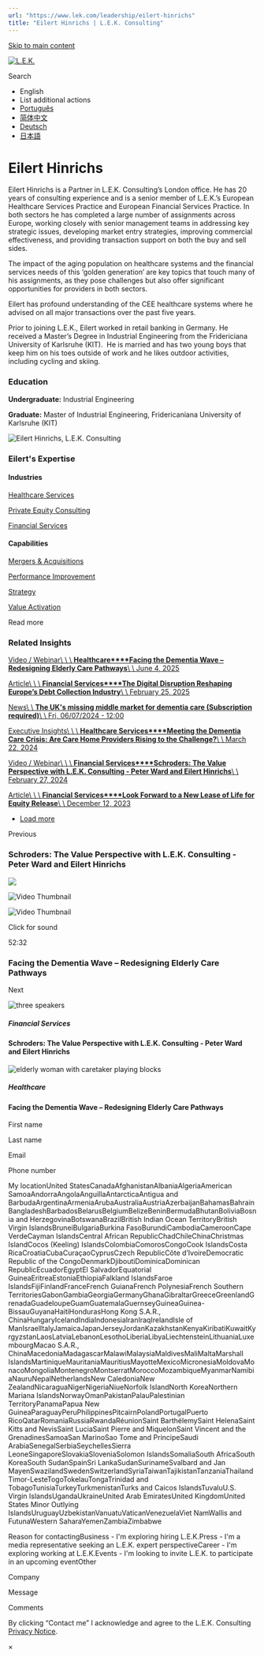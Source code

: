 ```yaml
---
url: "https://www.lek.com/leadership/eilert-hinrichs"
title: "Eilert Hinrichs | L.E.K. Consulting"
---
```


[Skip to main content](https://www.lek.com/leadership/eilert-hinrichs#main-content)

[![L.E.K.](https://www.lek.com/themes/lek/images/new-logo.svg)](https://www.lek.com/ "L.E.K.")

Search

- English
- List additional actions
- [Português](https://www.lek.com/pt-br/lek-brazil)
- [简体中文](https://www.lek.com/zh-hant/lek-china)
- [Deutsch](https://www.lek.com/de/lek-germany)
- [日本語](https://www.lek.com/ja/lek-japan)

# Eilert Hinrichs

Eilert Hinrichs is a Partner in L.E.K. Consulting’s London office. He has 20 years of consulting experience and is a senior member of L.E.K.’s European Healthcare Services Practice and European Financial Services Practice. In both sectors he has completed a large number of assignments across Europe, working closely with senior management teams in addressing key strategic issues, developing market entry strategies, improving commercial effectiveness, and providing transaction support on both the buy and sell sides.

The impact of the aging population on healthcare systems and the financial services needs of this ‘golden generation’ are key topics that touch many of his assignments, as they pose challenges but also offer significant opportunities for providers in both sectors.

Eilert has profound understanding of the CEE healthcare systems where he advised on all major transactions over the past five years.

Prior to joining L.E.K., Eilert worked in retail banking in Germany. He received a Master’s Degree in Industrial Engineering from the Fridericiana University of Karlsruhe (KIT).  He is married and has two young boys that keep him on his toes outside of work and he likes outdoor activities, including cycling and skiing.

### Education

**Undergraduate:** Industrial Engineering

**Graduate:** Master of Industrial Engineering, Fridericaniana University of Karlsruhe (KIT)

![Eilert Hinrichs, L.E.K. Consulting](https://www.lek.com/sites/default/files/profile-images/eilert-hinrichs_web.jpg)

### Eilert's Expertise

#### Industries

[Healthcare Services](https://www.lek.com/industries/healthcare-services)

[Private Equity Consulting](https://www.lek.com/industries/private-equity-pe)

[Financial Services](https://www.lek.com/industries/financial-services)

#### Capabilities

[Mergers & Acquisitions](https://www.lek.com/capabilities/mergers-acquisitions)

[Performance Improvement](https://www.lek.com/capabilities/performance-improvement)

[Strategy](https://www.lek.com/capabilities/strategy)

[Value Activation](https://www.lek.com/capabilities/organizational-strategy/value-activation)

Read more

### Related Insights

[Video / Webinar\\
\\
\\
**Healthcare****Facing the Dementia Wave – Redesigning Elderly Care Pathways**\\
\\
June 4, 2025](https://www.lek.com/insights/hea/eu/vd/facing-dementia-wave-redesigning-elderly-care-pathways)

[Article\\
\\
\\
**Financial Services****The Digital Disruption Reshaping Europe’s Debt Collection Industry**\\
\\
February 25, 2025](https://www.lek.com/insights/fin/eu/ar/digital-disruption-reshaping-europes-debt-collection-industry)

[News\\
\\
**The UK's missing middle market for dementia care (Subscription required)**\\
\\
Fri, 06/07/2024 - 12:00](https://www.lek.com/press/uks-missing-middle-market-dementia-care-subscription-required)

[Executive Insights\\
\\
\\
**Healthcare Services****Meeting the Dementia Care Crisis: Are Care Home Providers Rising to the Challenge?**\\
\\
March 22, 2024](https://www.lek.com/insights/hea/eu/ei/meeting-dementia-care-crisis-are-care-home-providers-rising-challenge)

[Video / Webinar\\
\\
\\
**Financial Services****Schroders: The Value Perspective with L.E.K. Consulting - Peter Ward and Eilert Hinrichs**\\
\\
February 27, 2024](https://www.lek.com/insights/fin/eu/vd/schroders-value-perspective-lek-consulting-peter-ward-and-eilert-hinrichs)

[Article\\
\\
\\
**Financial Services****Look Forward to a New Lease of Life for Equity Release**\\
\\
December 12, 2023](https://www.lek.com/insights/fin/eu/ar/look-forward-new-lease-life-equity-release)

- [Load more](https://www.lek.com/leadership/eilert-hinrichs?page=1 "Load more items")

Previous

### Schroders: The Value Perspective with L.E.K. Consulting - Peter Ward and Eilert Hinrichs

![](https://fast.wistia.com/embed/medias/hqfy3k15gv/swatch)

![Video Thumbnail](https://fast.wistia.com/embed/medias/hqfy3k15gv/swatch)

![Video Thumbnail](https://embed-ssl.wistia.com/deliveries/04de401afa606939d082b06b291919b4c7fe5286.webp?image_crop_resized=1920x1080)

Click for sound

52:32

### Facing the Dementia Wave – Redesigning Elderly Care Pathways

Next

![three speakers](https://www.lek.com/sites/default/files/teaser-images/schroders-value-perspective-teaser.jpg)

##### Financial Services

#### Schroders: The Value Perspective with L.E.K. Consulting - Peter Ward and Eilert Hinrichs

![elderly woman with caretaker playing blocks](https://www.lek.com/sites/default/files/teaser-images/dementia-wave-teaser.png)

##### Healthcare

#### Facing the Dementia Wave – Redesigning Elderly Care Pathways

First name

Last name

Email

Phone number

My locationUnited StatesCanadaAfghanistanAlbaniaAlgeriaAmerican SamoaAndorraAngolaAnguillaAntarcticaAntigua and BarbudaArgentinaArmeniaArubaAustraliaAustriaAzerbaijanBahamasBahrainBangladeshBarbadosBelarusBelgiumBelizeBeninBermudaBhutanBoliviaBosnia and HerzegovinaBotswanaBrazilBritish Indian Ocean TerritoryBritish Virgin IslandsBruneiBulgariaBurkina FasoBurundiCambodiaCameroonCape VerdeCayman IslandsCentral African RepublicChadChileChinaChristmas IslandCocos (Keeling) IslandsColombiaComorosCongoCook IslandsCosta RicaCroatiaCubaCuraçaoCyprusCzech RepublicCôte d’IvoireDemocratic Republic of the CongoDenmarkDjiboutiDominicaDominican RepublicEcuadorEgyptEl SalvadorEquatorial GuineaEritreaEstoniaEthiopiaFalkland IslandsFaroe IslandsFijiFinlandFranceFrench GuianaFrench PolynesiaFrench Southern TerritoriesGabonGambiaGeorgiaGermanyGhanaGibraltarGreeceGreenlandGrenadaGuadeloupeGuamGuatemalaGuernseyGuineaGuinea-BissauGuyanaHaitiHondurasHong Kong S.A.R., ChinaHungaryIcelandIndiaIndonesiaIranIraqIrelandIsle of ManIsraelItalyJamaicaJapanJerseyJordanKazakhstanKenyaKiribatiKuwaitKyrgyzstanLaosLatviaLebanonLesothoLiberiaLibyaLiechtensteinLithuaniaLuxembourgMacao S.A.R., ChinaMacedoniaMadagascarMalawiMalaysiaMaldivesMaliMaltaMarshall IslandsMartiniqueMauritaniaMauritiusMayotteMexicoMicronesiaMoldovaMonacoMongoliaMontenegroMontserratMoroccoMozambiqueMyanmarNamibiaNauruNepalNetherlandsNew CaledoniaNew ZealandNicaraguaNigerNigeriaNiueNorfolk IslandNorth KoreaNorthern Mariana IslandsNorwayOmanPakistanPalauPalestinian TerritoryPanamaPapua New GuineaParaguayPeruPhilippinesPitcairnPolandPortugalPuerto RicoQatarRomaniaRussiaRwandaRéunionSaint BarthélemySaint HelenaSaint Kitts and NevisSaint LuciaSaint Pierre and MiquelonSaint Vincent and the GrenadinesSamoaSan MarinoSao Tome and PrincipeSaudi ArabiaSenegalSerbiaSeychellesSierra LeoneSingaporeSlovakiaSloveniaSolomon IslandsSomaliaSouth AfricaSouth KoreaSouth SudanSpainSri LankaSudanSurinameSvalbard and Jan MayenSwazilandSwedenSwitzerlandSyriaTaiwanTajikistanTanzaniaThailandTimor-LesteTogoTokelauTongaTrinidad and TobagoTunisiaTurkeyTurkmenistanTurks and Caicos IslandsTuvaluU.S. Virgin IslandsUgandaUkraineUnited Arab EmiratesUnited KingdomUnited States Minor Outlying IslandsUruguayUzbekistanVanuatuVaticanVenezuelaViet NamWallis and FutunaWestern SaharaYemenZambiaZimbabwe

Reason for contactingBusiness - I'm exploring hiring L.E.K.Press - I'm a media representative seeking an L.E.K. expert perspectiveCareer - I'm exploring working at L.E.K.Events - I'm looking to invite L.E.K. to participate in an upcoming eventOther

Company

Message

Comments

By clicking “Contact me” I acknowledge and agree to the L.E.K. Consulting [Privacy Notice](https://www.lek.com/lek-consulting-privacy-policy).

×